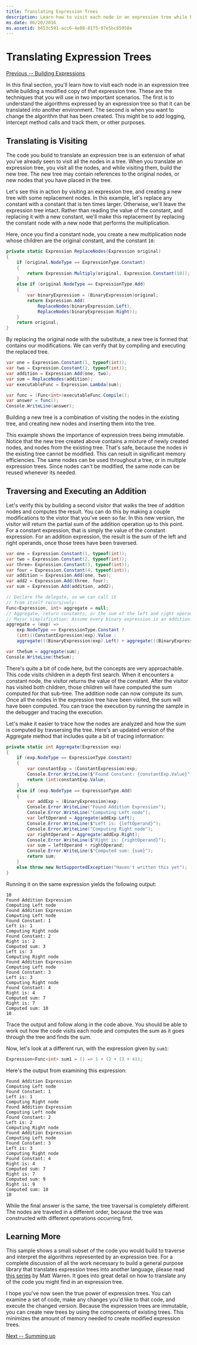 ```yaml
---
title: Translating Expression Trees
description: Learn how to visit each node in an expression tree while building a modified copy of that expression tree.
ms.date: 06/20/2016
ms.assetid: b453c591-acc6-4e08-8175-97e5bc65958e
---
```


# Translating Expression Trees

[Previous -- Building Expressions](expression-trees-building.md)

In this final section, you'll learn how to visit each node
in an expression tree while building a modified copy of that
expression tree. These are the techniques that you will use in two
important scenarios. The first is to understand the algorithms
expressed by an expression tree so that it can be translated
into another environment. The second is when you want to change
the algorithm that has been created. This might be to add logging,
intercept method calls and track them, or other purposes.

## Translating is Visiting

The code you build to translate an expression tree is an extension
of what you've already seen to visit all the nodes in a tree. When
you translate an expression tree, you visit all the nodes, and while
visiting them, build the new tree. The new tree may contain references
to the original nodes, or new nodes that you have placed in the tree.

Let's see this in action by visiting an expression tree, and
creating a new tree with some replacement nodes. In this example,
let's replace any constant with a constant that is ten times larger.
Otherwise, we'll leave the expression tree intact. Rather than
reading the value of the constant, and replacing it with a new
constant, we'll make this replacement by replacing the constant
node with a new node that performs the multiplication.

Here, once you find a constant node, you create a new multiplication
node whose children are the original constant, and the constant
`10`:

```csharp
private static Expression ReplaceNodes(Expression original)
{
    if (original.NodeType == ExpressionType.Constant)
    {
        return Expression.Multiply(original, Expression.Constant(10));
    }
    else if (original.NodeType == ExpressionType.Add)
    {
        var binaryExpression = (BinaryExpression)original;
        return Expression.Add(
            ReplaceNodes(binaryExpression.Left),
            ReplaceNodes(binaryExpression.Right));
    }
    return original;
}
```

By replacing the original node with the substitute, a new tree
is formed that contains our modifications. We can verify that by
compiling and executing the replaced tree.

```csharp
var one = Expression.Constant(1, typeof(int));
var two = Expression.Constant(2, typeof(int));
var addition = Expression.Add(one, two);
var sum = ReplaceNodes(addition);
var executableFunc = Expression.Lambda(sum);

var func = (Func<int>)executableFunc.Compile();
var answer = func();
Console.WriteLine(answer);
```

Building a new tree is a combination of visiting the nodes in
the existing tree, and creating new nodes and inserting them
into the tree.

This example shows the importance of expression trees being
immutable. Notice that the new tree created above contains a
mixture of newly created nodes, and nodes from the existing
tree. That's safe, because the nodes in the existing tree cannot be
modified. This can result in significant memory efficiencies.
The same nodes can be used throughout a tree, or in multiple
expression trees. Since nodes can't be modified, the
same node can be reused whenever its needed.

## Traversing and Executing an Addition

Let's verify this by building a second visitor that walks the tree
of addition nodes and computes the result. You can do this by
making a couple modifications to the vistor that you've seen so
far. In this new version, the visitor will return the partial sum
of the addition operation up to this point. For a constant expression,
that is simply the value of the constant expression. For an addition
expression, the result is the sum of the left and right operands, once
those trees have been traversed.

```csharp
var one = Expression.Constant(1, typeof(int));
var two = Expression.Constant(2, typeof(int));
var three= Expression.Constant(3, typeof(int));
var four = Expression.Constant(4, typeof(int));
var addition = Expression.Add(one, two);
var add2 = Expression.Add(three, four);
var sum = Expression.Add(addition, add2);

// Declare the delegate, so we can call it 
// from itself recursively:
Func<Expression, int> aggregate = null;
// Aggregate, return constants, or the sum of the left and right operand.
// Major simplification: Assume every binary expression is an addition.
aggregate = (exp) =>
    exp.NodeType == ExpressionType.Constant ?
    (int)((ConstantExpression)exp).Value :
    aggregate(((BinaryExpression)exp).Left) + aggregate(((BinaryExpression)exp).Right);

var theSum = aggregate(sum);
Console.WriteLine(theSum);
```

There's quite a bit of code here, but the concepts are very approachable.
This code visits children in a depth first search. When it encounters a
constant node, the visitor returns the value of the constant. After the
visitor has visited both children, those children will have computed the sum
computed for that sub-tree. The addition node can now compute its sum.
Once all the nodes in the expression tree have been visited, the sum
will have been computed. You can trace the execution by running the sample
in the debugger and tracing the execution.

Let's make it easier to trace how the nodes are analyzed and how the sum
is computed by travsersing the tree. Here's an updated version of the
Aggregate method that includes quite a bit of tracing information:

```csharp
private static int Aggregate(Expression exp)
{
    if (exp.NodeType == ExpressionType.Constant)
    {
        var constantExp = (ConstantExpression)exp;
        Console.Error.WriteLine($"Found Constant: {constantExp.Value}");
        return (int)constantExp.Value;
    }
    else if (exp.NodeType == ExpressionType.Add)
    {
        var addExp = (BinaryExpression)exp;
        Console.Error.WriteLine("Found Addition Expression");
        Console.Error.WriteLine("Computing Left node");
        var leftOperand = Aggregate(addExp.Left);
        Console.Error.WriteLine($"Left is: {leftOperand}");
        Console.Error.WriteLine("Computing Right node");
        var rightOperand = Aggregate(addExp.Right);
        Console.Error.WriteLine($"Right is: {rightOperand}");
        var sum = leftOperand + rightOperand;
        Console.Error.WriteLine($"Computed sum: {sum}");
        return sum;
    }
    else throw new NotSupportedException("Haven't written this yet");
}
```

Running it on the same expression yields the following output:

```
10
Found Addition Expression
Computing Left node
Found Addition Expression
Computing Left node
Found Constant: 1
Left is: 1
Computing Right node
Found Constant: 2
Right is: 2
Computed sum: 3
Left is: 3
Computing Right node
Found Addition Expression
Computing Left node
Found Constant: 3
Left is: 3
Computing Right node
Found Constant: 4
Right is: 4
Computed sum: 7
Right is: 7
Computed sum: 10
10
```

Trace the output and follow along in the code above. You should be able
to work out how the code visits each node and computes the sum as it goes
through the tree and finds the sum.

Now, let's look at a different run, with the expression given by `sum1`:

```csharp
Expression<Func<int> sum1 = () => 1 + (2 + (3 + 4));
```

Here's the output from examining this expression:

```
Found Addition Expression
Computing Left node
Found Constant: 1
Left is: 1
Computing Right node
Found Addition Expression
Computing Left node
Found Constant: 2
Left is: 2
Computing Right node
Found Addition Expression
Computing Left node
Found Constant: 3
Left is: 3
Computing Right node
Found Constant: 4
Right is: 4
Computed sum: 7
Right is: 7
Computed sum: 9
Right is: 9
Computed sum: 10
10
```

While the final answer is the same, the tree traversal is completely
different. The nodes are traveled in a different order, because the
tree was constructed with different operations occurring first.

## Learning More

This sample shows a small subset of the code you would build to traverse
and interpret the algorithms represented by an expression tree. For a complete
discussion of all the work necessary to build a general purpose library that
translates expression trees into another language, please read
[this series](http://blogs.msdn.com/b/mattwar/archive/2008/11/18/linq-links.aspx)
by Matt Warren. It goes into great detail on how to translate any of the code
you might find in an expression tree.

I hope you've now seen the true power of expression trees.
You can examine a set of code, make any changes you'd like to
that code, and execute the changed version. Because the
expression trees are immutable, you can create new trees by
using the components of existing trees. This minimizes the
amount of memory needed to create modified expression trees.

[Next -- Summing up](expression-trees-summary.md)
